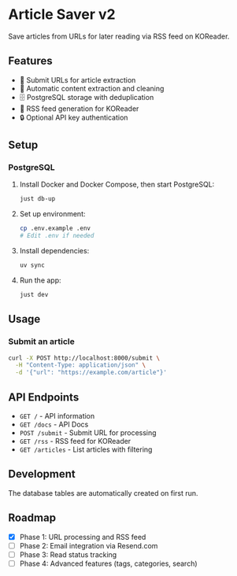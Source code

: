 # Article Saver v2

Save articles from URLs for later reading via RSS feed on KOReader.

## Features

-   🔗 Submit URLs for article extraction
-   📄 Automatic content extraction and cleaning
-   🗄️ PostgreSQL storage with deduplication
-   📡 RSS feed generation for KOReader
-   🔒 Optional API key authentication

## Setup

### PostgreSQL

1. Install Docker and Docker Compose, then start PostgreSQL:

    ```bash
    just db-up
    ```

1. Set up environment:

    ```bash
    cp .env.example .env
    # Edit .env if needed
    ```

1. Install dependencies:

    ```bash
    uv sync
    ```

1. Run the app:
    ```bash
    just dev
    ```

## Usage

### Submit an article

```bash
curl -X POST http://localhost:8000/submit \
  -H "Content-Type: application/json" \
  -d '{"url": "https://example.com/article"}'
```

## API Endpoints

-   `GET /` - API information
-   `GET /docs` - API Docs
-   `POST /submit` - Submit URL for processing
-   `GET /rss` - RSS feed for KOReader
-   `GET /articles` - List articles with filtering

## Development

The database tables are automatically created on first run.

## Roadmap

-   [x] Phase 1: URL processing and RSS feed
-   [ ] Phase 2: Email integration via Resend.com
-   [ ] Phase 3: Read status tracking
-   [ ] Phase 4: Advanced features (tags, categories, search)
